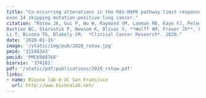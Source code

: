 ```yaml
---
title: "Co-occurring alterations in the RAS-MAPK pathway limit response to MET inhibitor treatment in MET
exon 14 skipping mutation-positive lung cancer."
citation: "Rotow JK, Gui P, Wu W, Raymond VM, Lanman RB, Kaye FJ, Peled N, Fece de la Cruz F, Nadres B, Corcoran RB, Yeh I,
Bastian BC, Starostik P, Newsom K, Olivas V, **Wolff AM, Fraser JS**, Collisson EA, McCoach CE, Camidge DR, Pacheco J, Bazhenova L,
Li T, Bivona TG, Blakely CM.  *Clinical Cancer Research*. 2020."
date: '2020-01-15'
image: '/static/img/pub/2020_rotow.jpg'
pmid: '31548343'
pmcid: 'PMC6980768'
biorxiv: '374181'
pdf: '/static/pdf/publications/2020_rotow.pdf'
links:
- name: Bivona lab @ UC San Francisco
  url: http://www.bivonalab.net/
---
```


